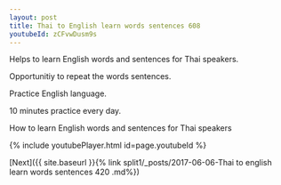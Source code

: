 ```yaml
---
layout: post
title: Thai to English learn words sentences 608 
youtubeId: zCFvwDusm9s
---
```

 
 
Helps to learn English words and sentences for Thai speakers.

Opportunitiy to repeat the words sentences. 

Practice English language. 
 
10 minutes practice every day. 
 
How to learn English words and sentences for Thai speakers 
 
{% include youtubePlayer.html id=page.youtubeId %}
 
 
[Next]({{ site.baseurl }}{% link  split1/_posts/2017-06-06-Thai to english learn words sentences 420 .md%})
 

